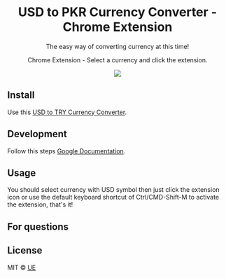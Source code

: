 <h1 align="center"> USD to PKR Currency Converter - Chrome Extension </h1>

<p align="center"> The easy way of converting currency at this time!</p>

<p align="center"> Chrome Extension - Select a currency and click the extension.</p>
<p align="center"><img align="center" src="https://media.giphy.com/media/7NDDMjrEbsF80KllJB/giphy.gif"/></p>

## Install

Use this [USD to TRY Currency Converter](https://chrome.google.com/webstore/detail/usd-to-try-converter/nkhhnnnilgafjfgalkdcdejkhcodghig).

## Development
Follow this steps [Google Documentation](https://developer.chrome.com/extensions/getstarted).


## Usage

You should select currency with USD symbol then just click the extension icon or use the default keyboard shortcut of Ctrl/CMD-Shift-M to activate the extension, that's it!

## For questions

<!-- [Repo](https://github.com/ue/chrome-currency-converter-extension) -->

## License

MIT © [UE](https://github.com/ahmedraza11)
